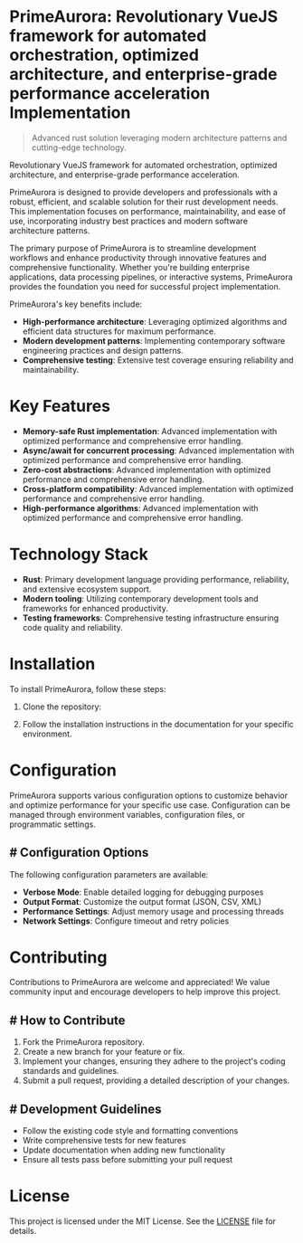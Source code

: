 <!-- fallback_PrimeAurora_20250802084011_42635 -->

# PrimeAurora: Revolutionary VueJS framework for automated orchestration, optimized architecture, and enterprise-grade performance acceleration Implementation
> Advanced rust solution leveraging modern architecture patterns and cutting-edge technology.

Revolutionary VueJS framework for automated orchestration, optimized architecture, and enterprise-grade performance acceleration.

PrimeAurora is designed to provide developers and professionals with a robust, efficient, and scalable solution for their rust development needs. This implementation focuses on performance, maintainability, and ease of use, incorporating industry best practices and modern software architecture patterns.

The primary purpose of PrimeAurora is to streamline development workflows and enhance productivity through innovative features and comprehensive functionality. Whether you're building enterprise applications, data processing pipelines, or interactive systems, PrimeAurora provides the foundation you need for successful project implementation.

PrimeAurora's key benefits include:

* **High-performance architecture**: Leveraging optimized algorithms and efficient data structures for maximum performance.
* **Modern development patterns**: Implementing contemporary software engineering practices and design patterns.
* **Comprehensive testing**: Extensive test coverage ensuring reliability and maintainability.

# Key Features

* **Memory-safe Rust implementation**: Advanced implementation with optimized performance and comprehensive error handling.
* **Async/await for concurrent processing**: Advanced implementation with optimized performance and comprehensive error handling.
* **Zero-cost abstractions**: Advanced implementation with optimized performance and comprehensive error handling.
* **Cross-platform compatibility**: Advanced implementation with optimized performance and comprehensive error handling.
* **High-performance algorithms**: Advanced implementation with optimized performance and comprehensive error handling.

# Technology Stack

* **Rust**: Primary development language providing performance, reliability, and extensive ecosystem support.
* **Modern tooling**: Utilizing contemporary development tools and frameworks for enhanced productivity.
* **Testing frameworks**: Comprehensive testing infrastructure ensuring code quality and reliability.

# Installation

To install PrimeAurora, follow these steps:

1. Clone the repository:


2. Follow the installation instructions in the documentation for your specific environment.

# Configuration

PrimeAurora supports various configuration options to customize behavior and optimize performance for your specific use case. Configuration can be managed through environment variables, configuration files, or programmatic settings.

## # Configuration Options

The following configuration parameters are available:

* **Verbose Mode**: Enable detailed logging for debugging purposes
* **Output Format**: Customize the output format (JSON, CSV, XML)
* **Performance Settings**: Adjust memory usage and processing threads
* **Network Settings**: Configure timeout and retry policies

# Contributing

Contributions to PrimeAurora are welcome and appreciated! We value community input and encourage developers to help improve this project.

## # How to Contribute

1. Fork the PrimeAurora repository.
2. Create a new branch for your feature or fix.
3. Implement your changes, ensuring they adhere to the project's coding standards and guidelines.
4. Submit a pull request, providing a detailed description of your changes.

## # Development Guidelines

* Follow the existing code style and formatting conventions
* Write comprehensive tests for new features
* Update documentation when adding new functionality
* Ensure all tests pass before submitting your pull request

# License

This project is licensed under the MIT License. See the [LICENSE](https://github.com/Muramatsuu/PrimeAurora/blob/main/LICENSE) file for details.
